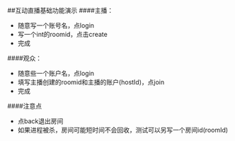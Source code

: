 ##互动直播基础功能演示
####主播：    
* 随意写一个账号名，点login    
* 写一个int的roomid，点击create
* 完成

####观众：
* 随意些一个账户名，点login
* 填写主播创建的roomid和主播的账户(hostId)，点join
* 完成    

####注意点
* 点back退出房间
* 如果进程被杀，房间可能短时间不会回收，测试可以另写一个房间id(roomId)
